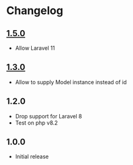 # Changelog

## [1.5.0](https://github.com/ankurk91/laravel-shopping-cart/compare/1.4.0...1.5.0)

* Allow Laravel 11

## [1.3.0](https://github.com/ankurk91/laravel-shopping-cart/compare/1.2.0...1.3.0)

* Allow to supply Model instance instead of id

## 1.2.0

* Drop support for Laravel 8
* Test on php v8.2

## 1.0.0

* Initial release
